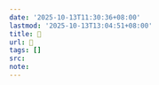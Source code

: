 ```yaml
---
date: '2025-10-13T11:30:36+08:00'
lastmod: '2025-10-13T13:04:51+08:00'
title: 󰦞
url: 󰦞
tags: []
src:
note:
---
```

